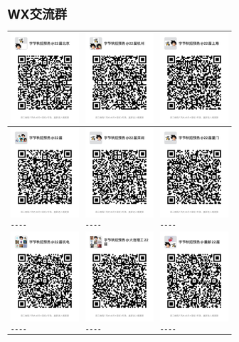 # WX交流群
| ![](22/22BJ.jpeg) | ![](22/22HZ.jpeg) | ![](22/22SH.jpeg) |
| ---- | ---- | ---- |
| ![](22/22Ready.jpeg) | ![](22/22SZ.jpeg) | ![](22/22XM.jpeg) |
| ---- | ---- | ---- |
| ![](22/22HDU.jpeg) | ![](22/22DUT.jpeg) | ![](22/22CU.jpeg) |
| ---- | ---- | ---- |